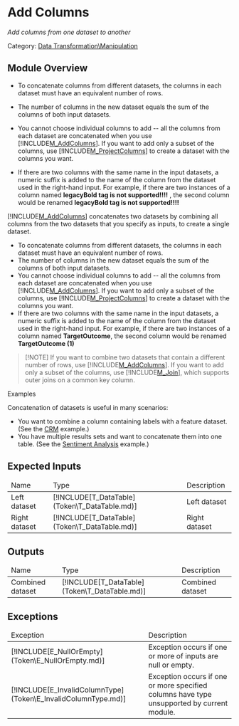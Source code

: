 # Add Columns

*Add columns from one dataset to another*

Category: [Data Transformation\Manipulation](92B32033-F75F-4854-AC8F-9110B3FE7E09)

Module Overview
---------------

-   To concatenate columns from different datasets, the columns in each dataset must have an equivalent number of rows.

-   The number of columns in the new dataset equals the sum of the columns of both input datasets.

-   You cannot choose individual columns to add \-\- all the columns from each dataset are concatenated when you use [!INCLUDE[M_AddColumns](Token\M_AddColumns.md)]. If you want to add only a subset of the columns, use [!INCLUDE[M_ProjectColumns](Token\M_ProjectColumns.md)] to create a dataset with the columns you want.

-   If there are two columns with the same name in the input datasets, a numeric suffix is added to the name of the column from the dataset used in the right\-hand input. For example, if there are two instances of a column named     **legacyBold tag is not supported!!!!**
, the second column would be renamed     **legacyBold tag is not supported!!!!**

[!INCLUDE[M_AddColumns](Token\M_AddColumns.md)] concatenates two datasets by combining all columns from the two datasets that you specify as inputs, to create a single dataset.
* To concatenate columns from different datasets, the columns in each dataset must have an equivalent number of rows.
* The number of columns in the new dataset equals the sum of the columns of both input datasets.
* You cannot choose individual columns to add -- all the columns from each dataset are concatenated when you use [!INCLUDE[M_AddColumns](Token\M_AddColumns.md)]. If you want to add only a subset of the columns, use [!INCLUDE[M_ProjectColumns](Token\M_ProjectColumns.md)] to create a dataset with the columns you want.
* If there are two columns with the same name in the input datasets, a numeric suffix is added to the name of the column from the dataset used in the right-hand input. For example, if there are two instances of a column named **TargetOutcome**, the second column would be renamed **TargetOutcome (1)**
>[!NOTE] If you want to combine two datasets that contain a different number of rows, use [!INCLUDE[M_AddColumns](Token\M_AddColumns.md)]. If you want to add only a subset of the columns, use [!INCLUDE[M_Join](Token\M_Join.md)], which supports outer joins on a common key column.

Examples 

Concatenation of datasets is useful in many scenarios:

* You want to combine a column containing labels with a feature dataset. (See the [CRM](http://azure.microsoft.com/en-us/documentation/services/machine-learning/models/) example.)
* You have multiple results sets and want to concatenate them into one table. (See the [Sentiment Analysis](http://azure.microsoft.com/en-us/documentation/services/machine-learning/models/) example.)

Expected Inputs
---------------

<table>
<thead>
<tr>
<td>Name</td>
<td>Type</td>
<td>Description</td>
</tr>
</thread>
<tbody>
<tr>
<td>Left dataset</td>
<td>[!INCLUDE[T_DataTable](Token\T_DataTable.md)]</td>
<td>Left dataset</td>
</tr>
<tr>
<td>Right dataset</td>
<td>[!INCLUDE[T_DataTable](Token\T_DataTable.md)]</td>
<td>Right dataset</td>
</tr>
</tbody>
</table>

Outputs
-------

<table>
<thead>
<tr>
<td>Name</td>
<td>Type</td>
<td>Description</td>
</tr>
</thread>
<tbody>
<tr>
<td>Combined dataset</td>
<td>[!INCLUDE[T_DataTable](Token\T_DataTable.md)]</td>
<td>Combined dataset</td>
</tr>
</tbody>
</table>

Exceptions
----------

<table>
<thead>
<tr>
<td>Exception</td>
<td>Description</td>
</tr>
</thread>
<tbody>
<tr>
<td>[!INCLUDE[E_NullOrEmpty](Token\E_NullOrEmpty.md)]</td>
<td>Exception occurs if one or more of inputs are null or empty.</td>
</tr>
<tr>
<td>[!INCLUDE[E_InvalidColumnType](Token\E_InvalidColumnType.md)]</td>
<td>Exception occurs if one or more specified columns have type unsupported by current module.</td>
</tr>
</tbody>
</table>